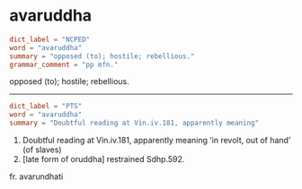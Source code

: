 # avaruddha

``` toml
dict_label = "NCPED"
word = "avaruddha"
summary = "opposed (to); hostile; rebellious."
grammar_comment = "pp mfn."
```

opposed (to); hostile; rebellious.

--------------------

``` toml
dict_label = "PTS"
word = "avaruddha"
summary = "Doubtful reading at Vin.iv.181, apparently meaning"
```

1. Doubtful reading at Vin.iv.181, apparently meaning ʻin revolt, out of hand’ (of slaves)
2. [late form of oruddha] restrained Sdhp.592.

fr. avarundhati

